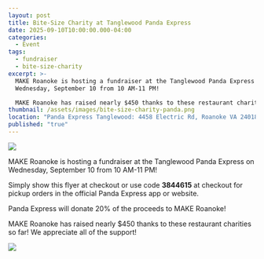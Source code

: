 ```yaml
---
layout: post
title: Bite-Size Charity at Tanglewood Panda Express
date: 2025-09-10T10:00:00.000-04:00
categories:
  - Event
tags:
  - fundraiser
  - bite-size-charity
excerpt: >-
  MAKE Roanoke is hosting a fundraiser at the Tanglewood Panda Express on
  Wednesday, September 10 from 10 AM-11 PM!

  MAKE Roanoke has raised nearly $450 thanks to these restaurant charities so far! We appreciate all of the support! 
thumbnail: /assets/images/bite-size-charity-panda.png
location: "Panda Express Tanglewood: 4458 Electric Rd, Roanoke VA 24018"
published: "true"
---
```

![](/assets/images/bite-size-charity-panda.png)

MAKE Roanoke is hosting a fundraiser at the Tanglewood Panda Express on Wednesday, September 10 from 10 AM-11 PM!

Simply show this flyer at checkout or use code **3844615** at checkout for pickup orders in the official Panda Express app or website.

Panda Express will donate 20% of the proceeds to MAKE Roanoke!

MAKE Roanoke has raised nearly $450 thanks to these restaurant charities so far! We appreciate all of the support! 

![](/assets/images/2025-09-10-panda.png)

